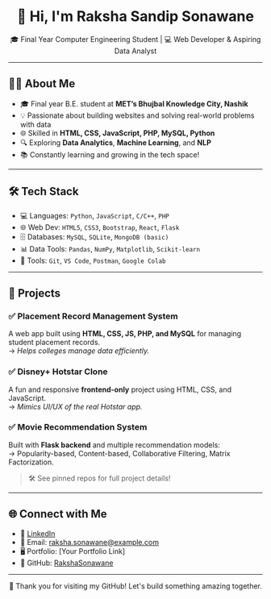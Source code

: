 <h1 align="center">👋 Hi, I'm Raksha Sandip Sonawane</h1>

<p align="center">
🎓 Final Year Computer Engineering Student | 💻 Web Developer & Aspiring Data Analyst  
</p>

---

## 👩‍💻 About Me

- 🎓 Final year B.E. student at **MET’s Bhujbal Knowledge City, Nashik**
- 💡 Passionate about building websites and solving real-world problems with data
- 🌐 Skilled in **HTML, CSS, JavaScript, PHP, MySQL, Python**
- 🔍 Exploring **Data Analytics**, **Machine Learning**, and **NLP**
- 📚 Constantly learning and growing in the tech space!

---

## 🛠️ Tech Stack

- 💻 Languages: `Python`, `JavaScript`, `C/C++`, `PHP`
- 🌐 Web Dev: `HTML5`, `CSS3`, `Bootstrap`, `React`, `Flask`
- 🗄️ Databases: `MySQL`, `SQLite`, `MongoDB (basic)`
- 📊 Data Tools: `Pandas`, `NumPy`, `Matplotlib`, `Scikit-learn`
- 🔧 Tools: `Git`, `VS Code`, `Postman`, `Google Colab`

---

## 📌 Projects

### ✅ Placement Record Management System  
A web app built using **HTML, CSS, JS, PHP, and MySQL** for managing student placement records.  
→ *Helps colleges manage data efficiently.*

### ✅ Disney+ Hotstar Clone  
A fun and responsive **frontend-only** project using HTML, CSS, and JavaScript.  
→ *Mimics UI/UX of the real Hotstar app.*

### ✅ Movie Recommendation System  
Built with **Flask backend** and multiple recommendation models:  
→ Popularity-based, Content-based, Collaborative Filtering, Matrix Factorization.

> 🛠️ See pinned repos for full project details!

---

## 🌐 Connect with Me

- 💼 [LinkedIn](https://www.linkedin.com/in/your-link/)  
- 📧 Email: raksha.sonawane@example.com  
- 🖥️ Portfolio: [Your Portfolio Link]  
- 🔗 GitHub: [RakshaSonawane](https://github.com/RakshaSonawane)

---

<p align="center">
  💙 Thank you for visiting my GitHub! Let's build something amazing together.
</p>
